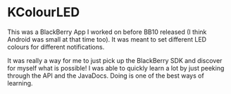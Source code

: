 # KColourLED
This was a BlackBerry App I worked on before BB10 released (I think Android was small at that time too). It was meant to set different LED colours for different notifications.

It was really a way for me to just pick up the BlackBerry SDK and discover for myself what is possible! I was able to quickly learn a lot by just peeking through the API and the JavaDocs. Doing is one of the best ways of learning.  
